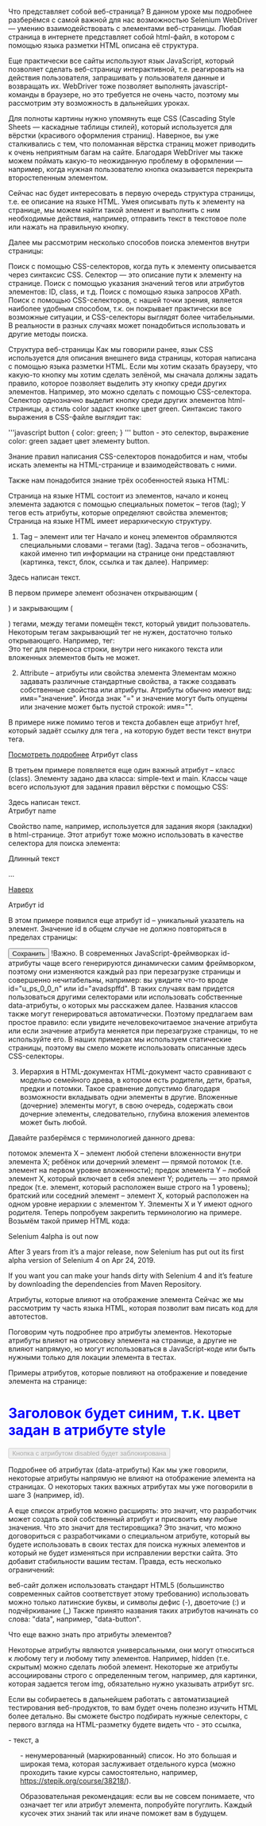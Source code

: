 Что представляет собой веб-страница?
В данном уроке мы подробнее разберёмся с самой важной для нас возможностью Selenium WebDriver — умению взаимодействовать с элементами веб-страницы. Любая страница в интернете представляет собой html-файл, в котором с помощью языка разметки HTML описана её структура.

Еще практически все сайты используют язык JavaScript, который позволяет сделать веб-страницу интерактивной, т.е. реагировать на действия пользователя, запрашивать у пользователя данные и возвращать их. WebDriver тоже позволяет выполнять javascript-команды в браузере, но это требуется не очень часто, поэтому мы рассмотрим эту возможность в дальнейших уроках.

Для полноты картины нужно упомянуть еще CSS (Cascading Style Sheets — каскадные таблицы стилей), который используется для вёрстки (красивого оформления страниц). Наверное, вы уже сталкивались с тем, что поломанная вёрстка страниц может приводить к очень неприятным багам на сайте. Благодаря WebDriver мы также можем поймать какую-то неожиданную проблему в оформлении — например, когда нужная пользователю кнопка оказывается перекрыта второстепенным элементом.

Сейчас нас будет интересовать в первую очередь структура страницы, т.е. ее описание на языке HTML. Умея описывать путь к элементу на странице, мы можем найти такой элемент и выполнить с ним необходимые действия, например, отправить текст в текстовое поле или нажать на правильную кнопку.

Далее мы рассмотрим несколько способов поиска элементов внутри страницы:

Поиск с помощью CSS-селекторов, когда путь к элементу описывается через синтаксис CSS. Селектор — это описание пути к элементу на странице.
Поиск с помощью указания значений тегов или атрибутов элементов: ID, class, и т.д.
Поиск с помощью языка запросов XPath.
Поиск с помощью CSS-селекторов, с нашей точки зрения, является наиболее удобным способом, т.к. он покрывает практически все возможные ситуации, и CSS-селекторы выглядят более читабельными. В реальности в разных случаях может понадобиться использовать и другие методы поиска.





Структура веб-страницы
Как мы говорили ранее, язык CSS используется для описания внешнего вида страницы, которая написана с помощью языка разметки HTML. Если мы хотим сказать браузеру, что какую-то кнопку мы хотим сделать зелёной, мы сначала должны задать правило, которое позволяет выделить эту кнопку среди других элементов. Например, это можно сделать с помощью CSS-селектора. Селектор однозначно выделит кнопку среди других элементов html-страницы, а стиль color задаст кнопке цвет green. Синтаксис такого выражения в CSS-файле выглядит так:

'''javascript
button {
  color: green;
}
'''
button - это селектор, выражение color: green задает цвет элементу button.

Знание правил написания CSS-селекторов понадобится и нам, чтобы искать элементы на HTML-странице и взаимодействовать с ними.

Также нам понадобится знание трёх особенностей языка HTML:

Страница на языке HTML состоит из элементов, начало и конец элемента задаются с помощью специальных пометок – тегов (tag);
У тегов есть атрибуты, которые определяют свойства элементов;
Страница на языке HTML имеет иерархическую структуру.
1. Tag – элемент или тег
Начало и конец элементов обрамляются специальными словами – тегами (tag). Задача тегов – обозначить, какой именно тип информации на странице они представляют (картинка, текст, блок, ссылка и так далее). Например:

<p>Здесь написан текст.</p>
В первом примере элемент обозначен открывающим (<p>) и закрывающим (</p>) тегами, между тегами помещён текст, который увидит пользователь. Некоторым тегам закрывающий тег не нужен, достаточно только открывающего. Например, тег:

<br>
Это тег для переноса строки, внутри него никакого текста или вложенных элементов быть не может.

2. Attribute – атрибуты или свойства элемента
Элементам можно задавать различные стандартные свойства, а также создавать собственные свойства или атрибуты. Атрибуты обычно имеют вид: имя="значение". Иногда знак "=" и значение могут быть опущены или значение может быть пустой строкой: имя="".

В примере ниже помимо тегов и текста добавлен еще атрибут href, который задаёт ссылку для тега <a>, на которую будет вести текст внутри тега.

<a href="/about">Посмотреть подробнее</a>
Атрибут class

В третьем примере появляется еще один важный атрибут – класс (class). Элементу задано два класса: simple-text и main. Классы чаще всего используют для задания правил вёрстки с помощью CSS:

<div class="simple-text main">Здесь написан текст.</div>
Атрибут name

Свойство name, например, используется для задания якоря (закладки) в html-странице. Этот атрибут тоже можно использовать в качестве селектора для поиска элемента:

  <a name="top"></a>
  <p>Длинный текст</p>
  ...
  <p><a href="#top">Наверх</a></p>
Атрибут id

В этом примере появился еще атрибут id – уникальный указатель на элемент. Значение id в общем случае не должно повторяться в пределах страницы:

<button id="save_button">Сохранить</button>
!Важно. В современных JavaScript-фреймворках id-атрибуты чаще всего генерируются динамически самим фреймворком, поэтому они изменяются каждый раз при перезагрузке страницы и совершенно нечитабельны, например: вы увидите что-то вроде id="u_ps_0_0_n" или id="avadspffd". В таких случаях вам придется пользоваться другими селекторами или использовать собственные data-атрибуты, о которых мы расскажем далее. Названия классов также могут генерироваться автоматически. Поэтому предлагаем вам простое правило: если увидите нечеловекочитаемое значение атрибута или если значение атрибута меняется при перезагрузке страницы, то не используйте его. В наших примерах мы используем статические страницы, поэтому вы смело можете использовать описанные здесь CSS-селекторы.

3. Иерархия в HTML-документах
HTML-документ часто сравнивают с моделью семейного древа, в котором есть родители, дети, братья, предки и потомки. Такое сравнение допустимо благодаря возможности вкладывать одни элементы в другие. Вложенные (дочерние) элементы могут, в свою очередь, содержать свои дочерние элементы, следовательно, глубина вложения элементов может быть любой.

Давайте разберёмся с терминологией данного древа:

потомок элемента X – элемент любой степени вложенности внутри элемента X;
ребёнок или дочерний элемент — прямой потомок (т.е. элемент на первом уровне вложенности);
предок элемента Y – любой элемент X, который включает в себя элемент Y;
родитель — это прямой предок (т.е. элемент, который расположен выше строго на 1 уровень);
братский или соседний элемент – элемент X, который расположен на одном уровне иерархии с элементом Y. Элементы X и Y имеют одного родителя.
Теперь попробуем закрепить терминологию на примере. Возьмём такой пример HTML кода:

<div class="news">
  <div class="title">
    <p class="title_text">Selenium 4alpha is out now</p>
  </div>
  <div class="text_block">
    <p class="first">After 3 years from it’s a major release, now Selenium has put out its first alpha version of Selenium 4 on Apr 24, 2019.</p>
    <p class="second">If you want you can make your hands dirty with Selenium 4 and it’s feature by downloading the dependencies from Maven Repository.</p>
  </div>
</div>





Атрибуты, которые влияют на отображение элемента
Сейчас же мы рассмотрим ту часть языка HTML, которaя позволит вам писать код для автотестов.

Поговорим чуть подробнее про атрибуты элементов. Некоторые атрибуты влияют на отрисовку элемента на странице, а другие не влияют напрямую, но могут использоваться в JavaScript-коде или быть нужными только для локации элемента в тестах.

Примеры атрибутов, которые повлияют на отображение и поведение элемента на странице:

<h1 style="color: blue;"> Заголовок будет синим, т.к. цвет задан в атрибуте style </h1>
<p hidden> Атрибут hidden скрывает элемент на странице, элемент не будет показываться </p>
<button disabled> Кнопка с атрибутом disabled будет заблокирована </button>





Подробнее об атрибутах (data-атрибуты)
Как мы уже говорили, некоторые атрибуты напрямую не влияют на отображение элемента на страницах. О некоторых таких важных атрибутах мы уже поговорили в шаге 3 (например, id).

А еще список атрибутов можно расширять: это значит, что разработчик может создать свой собственный атрибут и присвоить ему любые значения. Что это значит для тестировщика? Это значит, что можно договориться с разработчиками о специальном атрибуте, который вы будете использовать в своих тестах для поиска нужных элементов и который не будет изменяться при исправлении верстки сайта. Это добавит стабильности вашим тестам. Правда, есть несколько ограничений:

веб-сайт должен использовать стандарт HTML5 (большинство современных сайтов соответствует этому требованию)
использовать можно только латинские буквы, и символы дефис (-), двоеточие (:) и подчёркивание (_)
Также принято названия таких атрибутов начинать со слова: "data", например, "data-button".

Что еще важно знать про атрибуты элементов?

Некоторые атрибуты являются универсальными, они могут относиться к любому тегу и любому типу элементов. Например, hidden (т.е. скрытым) можно сделать любой элемент. Некоторые же атрибуты ассоциированы строго с определенным тегом, например, для картинки, которая задается тегом img, обязательно нужно указывать атрибут src.

Если вы собираетесь в дальнейшем работать с автоматизацией тестирования веб-продуктов, то вам будет очень полезно изучить HTML более детально. Вы сможете быстро подбирать нужные селекторы, с первого взгляда на HTML-разметку будете видеть что <a> - это ссылка, <p> - текст, а <ul> - ненумерованный (маркированный) список. Но это большая и широкая тема, которая заслуживает отдельного курса (можно проходить такие курсы самостоятельно, например, https://stepik.org/course/38218/).

Образовательная рекомендация: если вы не совсем понимаете, что означает тег или атрибут элемента, попробуйте погуглить. Каждый кусочек этих знаний так или иначе поможет вам в будущем.

